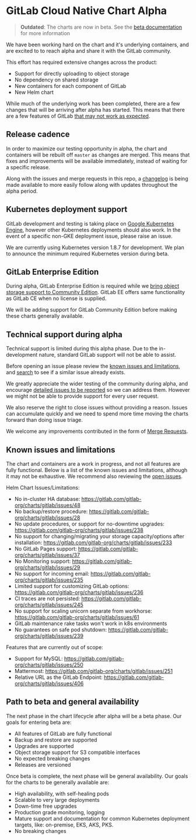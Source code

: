 # GitLab Cloud Native Chart Alpha

> **Outdated**:
The charts are now in beta. See the [beta documentation](beta.md) for more information

We have been working hard on the chart and it's underlying containers, and are excited to to reach alpha and share it with the GitLab community.

This effort has required extensive changes across the product:

- Support for directly uploading to object storage
- No dependency on shared storage
- New containers for each component of GitLab
- New Helm chart

While much of the underlying work has been completed, there are a few changes that will be arriving after alpha has started. This means that there are a few features of GitLab [that may not work as expected](#known-issues-and-limitations).

## Release cadence

In order to maximize our testing opportunity in alpha, the chart and containers will be rebuilt off `master` as changes are merged. This means that fixes and improvements will be available immediately, instead of waiting for a specific release.

Along with the issues and merge requests in this repo, a [changelog](https://gitlab.com/gitlab-org/charts/gitlab/issues/289) is being made available to more easily follow along with updates throughout the alpha period.

## Kubernetes deployment support

GitLab development and testing is taking place on [Google Kubernetes Engine](https://cloud.google.com/kubernetes-engine/), however other Kubernetes deployments
should also work. In the event of a specific non-GKE deployment issue, please raise an issue.

We are currently using Kubernetes version 1.8.7 for development. We plan to announce the minimum required Kubernetes version during beta.

## GitLab Enterprise Edition

During alpha, GitLab Enterprise Edition is required while we [bring object storage support to Community Edition](https://gitlab.com/gitlab-org/gitlab-foss/issues/40781). GitLab EE offers same functionality as GitLab CE when no license is supplied.

We will be adding support for GitLab Community Edition before making these charts generally available.

## Technical support during alpha

Technical support is limited during this alpha phase. Due to the in-development nature, standard GitLab support will not be able to assist.

Before opening an issue please review the [known issues and limitations](#known-issues-and-limitations), and [search](https://gitlab.com/gitlab-org/charts/gitlab/issues) to see if a similar issue already exists.

We greatly appreciate the wider testing of the community during alpha, and encourage [detailed issues to be reported](https://gitlab.com/gitlab-org/charts/gitlab/issues/new) so we can address them. However we might not be able to provide support for every user request.

We also reserve the right to close issues without providing a reason. Issues can accumulate quickly and we need to spend more time moving the charts forward than doing issue triage.

We welcome any improvements contributed in the form of [Merge Requests](https://gitlab.com/gitlab-org/charts/gitlab/merge_requests).

## Known issues and limitations

The chart and containers are a work in progress, and not all features are fully functional. Below is a list of the known issues and limitations, although it may not be exhaustive. We recommend also reviewing the [open issues](https://gitlab.com/gitlab-org/charts/gitlab/issues).

Helm Chart Issues/Limitations:

- No in-cluster HA database: <https://gitlab.com/gitlab-org/charts/gitlab/issues/48>
- No backup/restore procedure: <https://gitlab.com/gitlab-org/charts/gitlab/issues/28>
- No update procedures, or support for no-downtime upgrades: <https://gitlab.com/gitlab-org/charts/gitlab/issues/238>
- No support for changing/migrating your storage capacity/options after installation: <https://gitlab.com/gitlab-org/charts/gitlab/issues/233>
- No GitLab Pages support: <https://gitlab.com/gitlab-org/charts/gitlab/issues/37>
- No Monitoring support: <https://gitlab.com/gitlab-org/charts/gitlab/issues/29>
- No support for incoming email: <https://gitlab.com/gitlab-org/charts/gitlab/issues/235>
- Limited support for customizing GitLab options: <https://gitlab.com/gitlab-org/charts/gitlab/issues/236>
- CI traces are not persisted: <https://gitlab.com/gitlab-org/charts/gitlab/issues/245>
- No support for scaling unicorn separate from workhorse: <https://gitlab.com/gitlab-org/charts/gitlab/issues/61>
- GitLab maintenance rake tasks won't work in k8s environments
- No guarantees on safe pod shutdown: <https://gitlab.com/gitlab-org/charts/gitlab/issues/239>

Features that are currently out of scope:

- Support for MySQL: <https://gitlab.com/gitlab-org/charts/gitlab/issues/250>
- Mattermost: <https://gitlab.com/gitlab-org/charts/gitlab/issues/251>
- Relative URL as the GitLab Endpoint: <https://gitlab.com/gitlab-org/charts/gitlab/issues/406>

## Path to beta and general availability

The next phase in the chart lifecycle after alpha will be a beta phase. Our goals for entering beta are:

- All features of GitLab are fully functional
- Backup and restore are supported
- Upgrades are supported
- Object storage support for S3 compatible interfaces
- No expected breaking changes
- Releases are versioned

Once beta is complete, the next phase will be general availability. Our goals for the charts to be generally available are:

- High availability, with self-healing pods
- Scalable to very large deployments
- Down-time free upgrades
- Production grade monitoring, logging
- Mature support and documentation for common Kubernetes deployment targets, like: on-premise, EKS, AKS, PKS.
- No breaking changes
